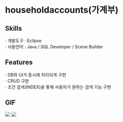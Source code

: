 # householdaccounts(가계부)
<h2>Skills</h2>
· 개발도구 : Eclipse <br/>
· 사용언어 : Java / SQL Developer / Scene Builder
<h2>Features</h2>
· DB와 UI가 동시에 처리되게 구현<br/>
· CRUD 구현<br/>
· 조건 검색(INDEX)을 통해 사용자가 원하는 검색 기능 구현<br/>
<h2>GIF</h2>
<img src="https://user-images.githubusercontent.com/89969398/139620084-3d3cce78-b724-481b-aef6-a62953319b59.gif">
<img src="https://user-images.githubusercontent.com/89969398/139623730-d29eb176-4af8-4adc-a870-aa1da2151120.gif">
